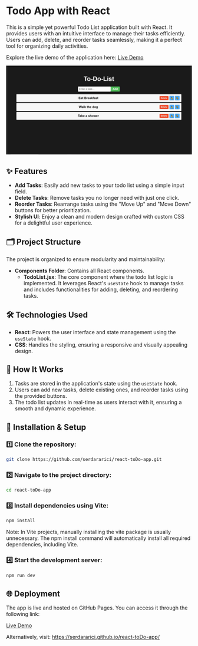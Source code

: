 # Todo App with React

This is a simple yet powerful Todo List application built with React. It provides users with an intuitive interface to manage their tasks efficiently. Users can add, delete, and reorder tasks seamlessly, making it a perfect tool for organizing daily activities.

Explore the live demo of the application here: [Live Demo](https://serdararici.github.io/react-toDo-app/)

![ToDo App](https://github.com/serdararici/react-toDo-app/blob/main/Ekran%20Al%C4%B1nt%C4%B1s%C4%B1.JPG)

## ✨ Features

- **Add Tasks**: Easily add new tasks to your todo list using a simple input field.
- **Delete Tasks**: Remove tasks you no longer need with just one click.
- **Reorder Tasks**: Rearrange tasks using the "Move Up" and "Move Down" buttons for better prioritization.
- **Stylish UI**: Enjoy a clean and modern design crafted with custom CSS for a delightful user experience.

## 🗂️ Project Structure

The project is organized to ensure modularity and maintainability:

- **Components Folder**: Contains all React components.
  - **TodoList.jsx**: The core component where the todo list logic is implemented. It leverages React's `useState` hook to manage tasks and includes functionalities for adding, deleting, and reordering tasks.

## 🛠️ Technologies Used

- **React**: Powers the user interface and state management using the `useState` hook.
- **CSS**: Handles the styling, ensuring a responsive and visually appealing design.

## 🎯 How It Works

1. Tasks are stored in the application's state using the `useState` hook.
2. Users can add new tasks, delete existing ones, and reorder tasks using the provided buttons.
3. The todo list updates in real-time as users interact with it, ensuring a smooth and dynamic experience.

## 🚀 Installation & Setup

### 1️⃣ Clone the repository:
```bash
git clone https://github.com/serdararici/react-toDo-app.git
```

### 2️⃣  Navigate to the project directory:
```bash
cd react-toDo-app
```

### 3️⃣  Install dependencies using Vite:
```bash
npm install
```
Note: In Vite projects, manually installing the vite package is usually unnecessary. The npm install command will automatically install all required dependencies, including Vite.

### 4️⃣ Start the development server:
```bash
npm run dev
```


## 🌐 Deployment

The app is live and hosted on GitHub Pages. You can access it through the following link:

[Live Demo](https://serdararici.github.io/react-toDo-app/)

Alternatively, visit: https://serdararici.github.io/react-toDo-app/
